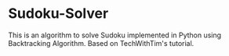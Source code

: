 # Sudoku-Solver
This is an algorithm to solve Sudoku implemented in Python using Backtracking Algorithm.
Based on TechWithTim's tutorial.
